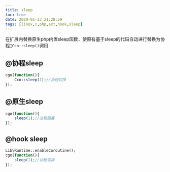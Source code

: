 ```yaml
---
title: sleep
toc: true
date: 2020-01-13 21:28:59
tags: [linux,c,php,ext,hook,sleep]
---
```

在扩展内替换原生php内置sleep函数，使原有基于sleep的代码自动进行替换为协程`Cco::sleep()`调用
## @协程sleep
```php
cgo(function(){
    Cco::sleep(1);//协程切换
});
```
## @原生sleep
```php
cgo(function(){
    sleep(1);//进程阻塞
});
```
## @hook sleep
```php
Lib\Runtime::enableCoroutine();
cgo(function(){
    sleep(1);//协程切换
});
```
